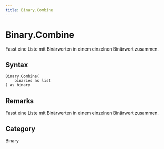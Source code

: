```yaml
---
title: Binary.Combine
---
```


# Binary.Combine


Fasst eine Liste mit Binärwerten in einem einzelnen Binärwert zusammen.


## Syntax

```powerquery
Binary.Combine(
    binaries as list
) as binary
```


## Remarks

Fasst eine Liste mit Binärwerten in einem einzelnen Binärwert zusammen.



## Category
Binary

